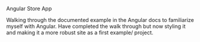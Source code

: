 Angular Store App

Walking through the documented example in the Angular docs to familiarize myself with Angular. Have completed the walk through but now styling it and making it a more robust site as a first example/ project.
